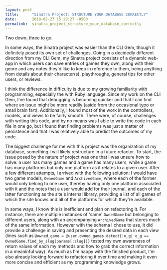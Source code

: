 ```yaml
---
layout: post
title:      "Sinatra Project: STRUCTURE YOUR DATABASE CORRECTLY"
date:       2018-02-27 15:29:27 -0500
permalink:  sinatra_project_structure_your_database_correctly
---
```



Two down, three to go. 

In some ways, the Sinatra project was easier than the CLI Gem, though it definitely posed its own set of challenges.  Going in a decidedly different direction from my CLI Gem, my Sinatra project consists of a dynamic web-app in which users can save entries of games they own, along with their genre and any notes they'd like to keep in reference to them, being anything from details about their character(s), playthroughs, general tips for other users, or reviews.

I think the difference in difficulty is due to my growing familiarity with programming, especially the with Ruby language. Since my work on the CLI Gem, I've found that debugging is becoming quicker and that I can find where an issue might be more readily (aside from the occasional typo or small brain fart). Additionally, I found most of the work in the controllers, models, and views to be fairly smooth. There were, of course, challenges with writing this code, and by no means was I able to write the code in each file in one go, but I found that finding problems was just a matter of persistence and that I was relatively able to predict the outcomes of my code.

The biggest challenge for me with this project was the organization of my database, something I will likely restructure in a future refactor. To start, the issue posed by the nature of project was one that I was unsure how to solve: a user has many games and a game has many users, while a game has many platforms but only one platform as it relates to a given user. After a few different attempts, I arrived with the following solution: I would have two game models, `OwnedGame` and `ArchivedGame`, where each of the former would only belong to one user, thereby having only one platform associated with it and the notes that a user would add for their journal, and each of the latter functioning as the site's internal library, providing a list of all games of which the site knows and all of the platforms for which they're available. 

In some ways, I know this is inefficient and plan on refactoring it. For instance, there are multiple instances of 'same'  `OwnedGame` but belonging to different users, along with an accompanying `ArchivedGame` that stores much of the same information. However with the schema I chose to use, it did provide a challenge in saving and presenting the desired data in each view (lines such as `@owned_game = @user.owned_games.detect{|o_g| o_g == OwnedGame.find_by_slug(params[:slug])}` tested my own awareness of return values of each my methods and how to grab the correct information in a meaninful way). As much as I'm happy with the finished product, I'm also already looking forward to refactoring it over time and making it even more concise and efficient as my programming knowledge grows.
